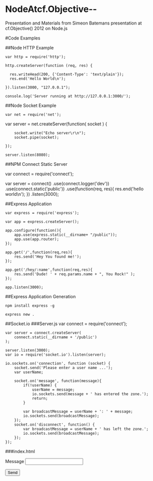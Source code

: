 NodeAtcf.Objective--
====================

Presentation and Materials from Simeon Batemans presentation at cf.Objective() 2012 on Node.js

#Code Examples

##Node HTTP Example

    var http = require('http');
    
    http.createServer(function (req, res) {
    
      res.writeHead(200, {'Content-Type': 'text/plain'});
      res.end('Hello World\n');
    
    }).listen(3000, "127.0.0.1");
    
    console.log('Server running at http://127.0.0.1:3000/');

##Node Socket Example

    var net = require('net');

  var server = net.createServer(function( socket ) {

		socket.write("Echo server\r\n");
		socket.pipe(socket);

	});

	server.listen(8080);

##NPM Connect Static Server

  var connect = require('connect');
  
  var server = connect()
    .use(connect.logger('dev'))
    .use(connect.static('public'))
    .use(function(req, res){
      res.end('hello world\n');
    })
    .listen(3000);

##Express Application

	var express = require('express');

	var app = express.createServer();

	app.configure(function(){
		app.use(express.static(__dirname+ "/public"));
		app.use(app.router);
	});

	app.get('/',function(req,res){
		res.send('Hey You found me!');
	});

	app.get('/hey/:name',function(req,res){
		res.send('Dude! ' + req.params.name + ", You Rock!" );
	});

	app.listen(3000);

##Express Application Generation

	npm install express -g
	
	express new .
	

##Socket.io
###Server.js
	var connect = require('connect'); 

	var server = connect.createServer(
		connect.static(__dirname + '/public')
	);

	server.listen(3000);
	var io = require('socket.io').listen(server);

	io.sockets.on('connection', function (socket) {
		socket.send('Please enter a user name ...');
		var userName;

		socket.on('message', function(message){
			if(!userName) {
	            userName = message;
	            io.sockets.send(message + ' has entered the zone.');
	            return;
	        }

			var broadcastMessage = userName + ': ' + message;
	        io.sockets.send(broadcastMessage);
		});
		socket.on('disconnect', function() {
	        var broadcastMessage = userName + ' has left the zone.';
	        io.sockets.send(broadcastMessage);
	    });
	});

###index.html
	<!DOCTYPE html PUBLIC "-//W3C//DTD HTML 4.01//EN">
	<html>
		<head><title>Simple Chat</title></head>
		<body>
			<div>
				<p><label for="messageText">Message</label> <input type="text" id="messageText"></p>
				<p><button id="sendButton">Send</button></p>
			</div>
			<div><ul id="messages"></ul></div>
			<script type="text/javascript" src="/socket.io/socket.io.js"></script>
			<script type="text/javascript" src="http://code.jquery.com/jquery-1.5.2.js"></script>
			<script type="text/javascript">
				$(document).ready(function() {
					var webSocket = io.connect('http://' + document.location.hostname + ':' + document.location.port);
								
					webSocket.on('connect', function() {
						$('#messages').append('<li>Connected to the server.<\/li>');
					});

					webSocket.on('message', function(message) {
						$('#messages').append('<li>' + message + '<\/li>');
					});

					webSocket.on('disconnect', function() {
						$('#messages').append('<li>Disconnected from the server.<\/li>');
					});

					$('#sendButton').bind('click', function() {
						var message = $('#messageText').val();
						webSocket.send(message);
						$('#messageText').val('');
					});
				});
			</script>
		</body>
	</html>


